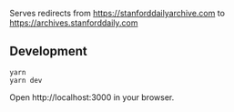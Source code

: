 Serves redirects from https://stanforddailyarchive.com to https://archives.stanforddaily.com


## Development

```
yarn
yarn dev
```

Open http://localhost:3000 in your browser.